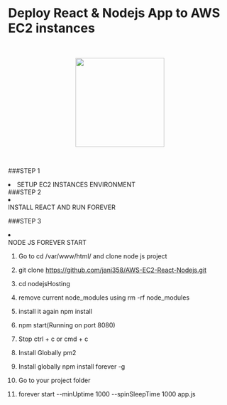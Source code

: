 # Deploy React & Nodejs App to AWS EC2 instances
<br>
<p align="center">
    <img width="200" src="https://myoctocat.com/assets/images/base-octocat.svg">
</p>
<br>

###STEP 1
<li>
SETUP EC2 INSTANCES ENVIRONMENT
    <br>
 ###STEP 2 
<li>
    <br>
INSTALL REACT AND RUN FOREVER   

  ###STEP 3
<li>
    <br>
NODE JS FOREVER START

1. Go to cd /var/www/html/ and clone node js project

2. git clone https://github.com/jani358/AWS-EC2-React-Nodejs.git

3. cd nodejsHosting

4. remove current node_modules using rm -rf node_modules

5. install it again npm install

6. npm start(Running on port 8080)

7. Stop ctrl + c or cmd + c

8. Install Globally pm2

9. Install globally npm install forever -g

10. Go to your project folder

11. forever start --minUptime 1000 --spinSleepTime 1000 app.js
